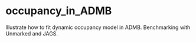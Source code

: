 # occupancy_in_ADMB
Illustrate how to fit dynamic occupancy model in ADMB. Benchmarking with Unmarked and JAGS.
